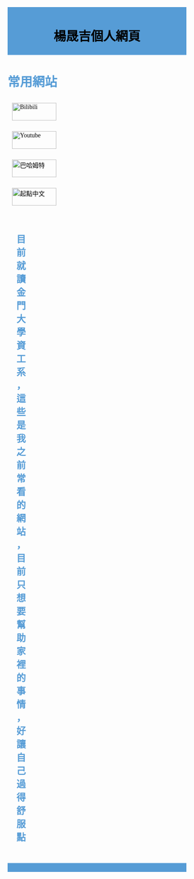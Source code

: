 <!DOCTYPE html>
<html>
<head>
<meta name="viewport" content="width=device-width, initial-scale=1.0">
<style>
* {
  box-sizing: border-box;
}

.menu {
  float:left;
  width:20%;
  text-align:center;
}
.menu a {
  padding:10px;
  margin-top:4px;
  display:block;
  width:100%;
  color:black;
}
.main {
  float:left;
  width:5%;
  padding:20px;
}


@media only screen and (max-width:620px) {
  /* For mobile phones: */
  .menu, .main, .right {
    width:100%;
  }
}
</style>
</head>
<body style="font-family:Verdana;color:#569cd6;">

<div style="background-color:#569cd6;color:black;padding:5px;text-align:center;">
  <h1>楊晟吉個人網頁</h1>
</div>
<div>
  
<div style="overflow:auto">
  <div class="menu">
  	 <h1>常用網站</h1>

  <tr>
    <a href="https://www.bilibili.com/">
    <img border="0" src="pic/bilibili.png" alt="Bilibili" width="100" height="40"></a>
  </tr>
  <tr>
    <a href="https://www.youtube.com/">
      <img border="0" src="pic/youtube.png" alt="Youtube" width="100" height="40"></a>
  </tr>
  <tr>
    <a href="https://www.gamer.com.tw/">
      <img border="0" src="pic/gamer.png" alt="巴哈姆特" width="100" height="40"></a>
  </tr>
  <tr>
    <a href="https://www.qidian.com/">
    <img border="0" src="pic/起點.png" alt="起點中文" width="100" height="40"></a>
  </tr>
</table>
  </div>

  <div class="main">
    <h2> 目前就讀金門大學資工系，這些是我之前常看的網站，目前只想要幫助家裡的事情，好讓自己過得舒服點</h2>
  </div>

  
</div>

<div style="background-color:#569cd6;text-align:center;padding:10px;margin-top:7px;"> 

</body>
</html>
